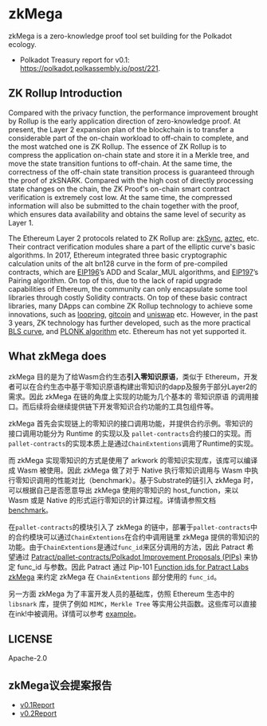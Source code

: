 # zkMega

zkMega is a zero-knowledge proof tool set building for the Polkadot ecology. 

* Polkadot Treasury report for v0.1: https://polkadot.polkassembly.io/post/221. 

## ZK Rollup Introduction

Compared with the privacy function, the performance improvement brought by Rollup is the
early application direction of zero-knowledge proof. At present, the Layer 2 expansion
plan of the blockchain is to transfer a considerable part of the on-chain workload to 
off-chain to complete, and the most watched one is ZK Rollup. The essence of ZK Rollup 
is to compress the application on-chain state and store it in a Merkle tree, and move 
the state transition funtions to off-chain. At the same time, the correctness of the 
off-chain state transition process is guaranteed through the proof of zkSNARK. Compared 
with the high cost of directly processing state changes on the chain, the ZK Proof's 
on-chain smart contract verification is extremely cost low. At the same time, the 
compressed information will also be submitted to the chain together with the proof, 
which ensures data availability and obtains the same level of security as Layer 1.

The Ethereum Layer 2 protocols related to ZK Rollup are: [zkSync][zkSync], [aztec][aztec], 
etc. Their contract verification modules share a part of the elliptic curve's basic algorithms. 
In 2017, Ethereum integrated three basic cryptographic calculation units of the alt
bn128 curve in the form of pre-compiled contracts, which are [EIP196][EIP196]’s ADD and Scalar_MUL 
algorithms, and [EIP197][EIP197]’s Pairing algorithm. On top of this, due to the lack of rapid 
upgrade capabilities of Ethereum, the community can only encapsulate some  tool libraries 
through costly Solidity contracts. On top of these basic contract  libraries, many DApps can combine 
ZK Rollup technology to achieve some innovations, such as [loopring][loopring], [gitcoin][gitcoin] 
and [uniswap][uniswap] etc. However, in the past 3 years, ZK technology has further developed, 
such as the more practical [BLS curve][BLS curve], and [PLONK algorithm][PLONK algorithm] etc. 
Ethereum has not yet supported it.

## What zkMega does
zkMega 目的是为了给Wasm合约生态**引入零知识原语**，类似于 Ethereum，开发者可以在合约生态中基于零知识原语构建出零知识的dapp及服务于部分Layer2的需求。因此 zkMega 在链的角度上实现的功能为几个基本的 零知识原语 的调用接口。而后续将会继续提供链下开发零知识合约功能的工具包组件等。

zkMega 首先会实现链上的零知识的接口调用功能，并提供合约示例。零知识的接口调用功能分为 Runtime 的实现以及 `pallet-contracts`合约接口的实现。而 `pallet-contracts`的实现本质上是通过`ChainExtentions`调用了Runtime的实现。

而 zkMega 实现零知识的方式是使用了 arkwork 的零知识实现库，该库可以编译成 Wasm 被使用。因此 zkMega 做了对于 Native 执行零知识调用与 Wasm 中执行零知识调用的性能对比（benchmark）。基于Substrate的链引入 zkMega 时，可以根据自己是否愿意导出 zkMega 使用的零知识的 host_function，来以 Wasm 或是 Native 的形式运行零知识的计算过程。详情请参照文档 [benchmark](./benchmark.md)。

在`pallet-contracts`的模块引入了 zkMega 的链中，部署于`pallet-contracts`中的合约模块可以通过`ChainExtentions`在合约中调用链里 zkMega 提供的零知识的功能。由于`ChainExtentions`是通过`func_id`来区分调用的方法，因此 Patract 希望通过 [Patract/pallet-contracts/Polkadot Improvement Proposals (PIPs)](https://github.com/patractlabs/pips) 来协定 func_id 与参数。因此 Patract 通过 Pip-101 [Function ids for Patract Labs zkMega](https://github.com/patractlabs/PIPs/blob/main/PIPs/pip-101.md) 来约定 zkMega 在 `ChainExtentions` 部分使用的 `func_id`。

另一方面 zkMega 为了丰富开发人员的基础库，仿照 Ethereum 生态中的 `libsnark` 库，提供了例如 `MIMC`，`Merkle Tree` 等实用公共函数。这些库可以直接在ink!中被调用。详情可以参考 [example](./example.md)。

## LICENSE

Apache-2.0

[zkSync]: https://zksync.io/
[aztec]: https://aztec.network/
[EIP196]: https://github.com/ethereum/EIPs/blob/master/EIPS/eip-196.md
[EIP197]: https://github.com/ethereum/EIPs/blob/master/EIPS/eip-197.md
[gitcoin]: https://gitcoin.co/
[uniswap]: https://uniswap.org/
[loopring]: https://loopring.org/
[BLS curve]: https://electriccoin.co/blog/new-snark-curve/
[PLONK algorithm]: https://eprint.iacr.org/2019/953/20190827:165656

## zkMega议会提案报告

- [v0.1Report](./reports/v0.1Report.md)
- [v0.2Report](./reports/v0.2Report.md)